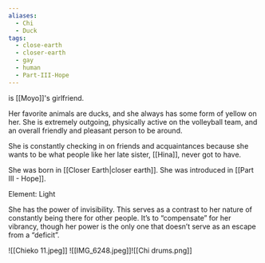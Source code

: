 ```yaml
---
aliases:
  - Chi
  - Duck
tags:
  - close-earth
  - closer-earth
  - gay
  - human
  - Part-III-Hope
---
```

is [[Moyo]]'s girlfriend. 

Her favorite animals are ducks, and she always has some form of yellow on her. She is extremely outgoing, physically active on the volleyball team, and an overall friendly and pleasant person to be around. 

She is constantly checking in on friends and acquaintances because she wants to be what people like her late sister, [[Hina]], never got to have. 

She was born in [[Closer Earth|closer earth]]. She was introduced in [[Part III - Hope]].

Element: Light

She has the power of invisibility. This serves as a contrast to her nature of constantly being there for other people. It’s to “compensate” for her vibrancy, though her power is the only one that doesn’t serve as an escape from a “deficit”.

![[Chieko 11.jpeg]]
![[IMG_6248.jpeg]]![[Chi drums.png]]